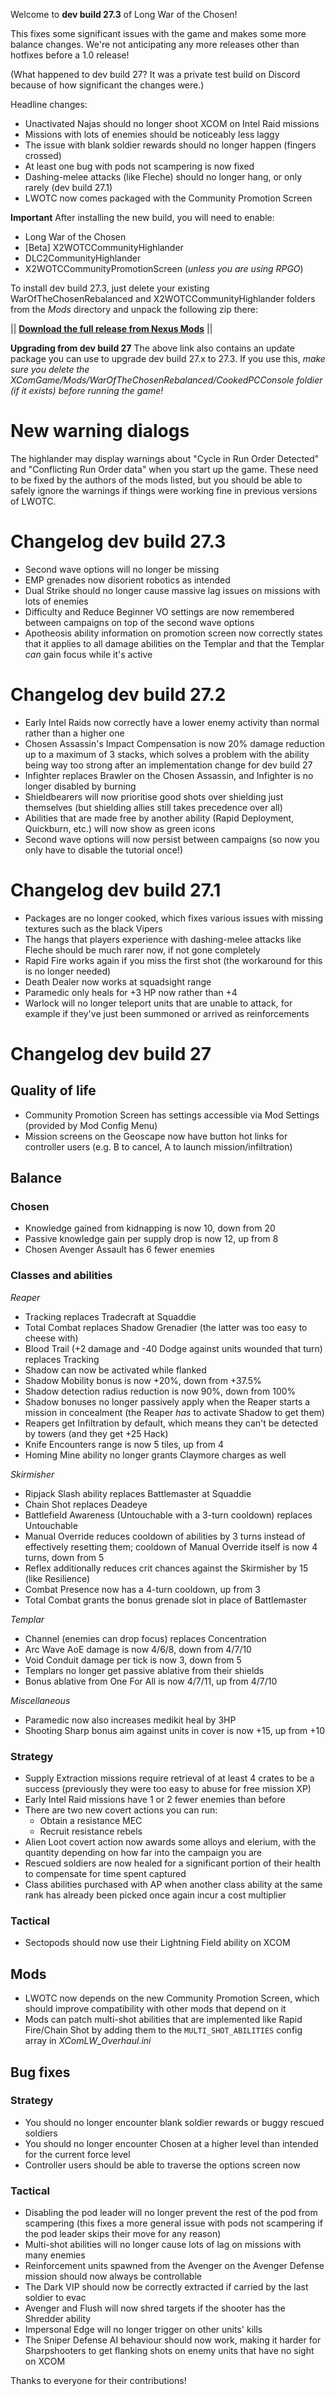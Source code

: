 Welcome to **dev build 27.3** of Long War of the Chosen!

This fixes some significant issues with the game and makes some more balance changes. We're not anticipating any more releases other than hotfixes before a 1.0 release!

(What happened to dev build 27? It was a private test build on Discord because of how significant the changes were.)

Headline changes:

 * Unactivated Najas should no longer shoot XCOM on Intel Raid missions
 * Missions with lots of enemies should be noticeably less laggy
 * The issue with blank soldier rewards should no longer happen (fingers crossed)
 * At least one bug with pods not scampering is now fixed
 * Dashing-melee attacks (like Fleche) should no longer hang, or only rarely (dev build 27.1)
 * LWOTC now comes packaged with the Community Promotion Screen

**Important** After installing the new build, you will need to enable:

 * Long War of the Chosen
 * \[Beta] X2WOTCCommunityHighlander
 * DLC2CommunityHighlander
 * X2WOTCCommunityPromotionScreen (*unless you are using RPGO*)

To install dev build 27.3, just delete your existing WarOfTheChosenRebalanced and X2WOTCCommunityHighlander folders from the *Mods* directory and unpack the following zip there:

||  **[Download the full release from Nexus Mods](https://www.nexusmods.com/xcom2/mods/757?tab=files)** ||

**Upgrading from dev build 27** The above link also contains an update package you can use to upgrade dev build 27.x to 27.3. If you use this, *make sure you delete the XComGame/Mods/WarOfTheChosenRebalanced/CookedPCConsole foldier (if it exists) before running the game!*

# New warning dialogs

The highlander may display warnings about "Cycle in Run Order Detected" and "Conflicting Run Order data" when you start up the game. These need to be fixed by the authors of the mods listed, but you should be able to safely ignore the warnings if things were working fine in previous versions of LWOTC.

# Changelog dev build 27.3

 * Second wave options will no longer be missing
 * EMP grenades now disorient robotics as intended
 * Dual Strike should no longer cause massive lag issues on missions with lots of enemies
 * Difficulty and Reduce Beginner VO settings are now remembered between campaigns on top of the second wave options
 * Apotheosis ability information on promotion screen now correctly states that it applies to all damage abilities on the Templar and that the Templar *can* gain focus while it's active

# Changelog dev build 27.2

 * Early Intel Raids now correctly have a lower enemy activity than normal rather than a higher one
 * Chosen Assassin's Impact Compensation is now 20% damage reduction up to a maximum of 3 stacks, which solves a problem with the ability being way too strong after an implementation change for dev build 27
 * Infighter replaces Brawler on the Chosen Assassin, and Infighter is no longer disabled by burning
 * Shieldbearers will now prioritise good shots over shielding just themselves (but shielding allies still takes precedence over all)
 * Abilities that are made free by another ability (Rapid Deployment, Quickburn, etc.) will now show as green icons
 * Second wave options will now persist between campaigns (so now you only have to disable the tutorial once!)

# Changelog dev build 27.1

 * Packages are no longer cooked, which fixes various issues with missing textures such as the black Vipers
 * The hangs that players experience with dashing-melee attacks like Fleche should be much rarer now, if not gone completely
 * Rapid Fire works again if you miss the first shot (the workaround for this is no longer needed)
 * Death Dealer now works at squadsight range
 * Paramedic only heals for +3 HP now rather than +4
 * Warlock will no longer teleport units that are unable to attack, for example if they've just been summoned or arrived as reinforcements


# Changelog dev build 27

## Quality of life

 * Community Promotion Screen has settings accessible via Mod Settings (provided by Mod Config Menu)
 * Mission screens on the Geoscape now have button hot links for controller users (e.g. B to cancel, A to launch mission/infiltration)

## Balance

### Chosen

 * Knowledge gained from kidnapping is now 10, down from 20
 * Passive knowledge gain per supply drop is now 12, up from 8
 * Chosen Avenger Assault has 6 fewer enemies

### Classes and abilities

*Reaper*
 * Tracking replaces Tradecraft at Squaddie
 * Total Combat replaces Shadow Grenadier (the latter was too easy to cheese with)
 * Blood Trail (+2 damage and -40 Dodge against units wounded that turn) replaces Tracking
 * Shadow can now be activated while flanked
 * Shadow Mobility bonus is now +20%, down from +37.5%
 * Shadow detection radius reduction is now 90%, down from 100%
 * Shadow bonuses no longer passively apply when the Reaper starts a mission in concealment (the Reaper *has* to activate Shadow to get them)
 * Reapers get Infiltration by default, which means they can't be detected by towers (and they get +25 Hack)
 * Knife Encounters range is now 5 tiles, up from 4
 * Homing Mine ability no longer grants Claymore charges as well

*Skirmisher*
 * Ripjack Slash ability replaces Battlemaster at Squaddie
 * Chain Shot replaces Deadeye
 * Battlefield Awareness (Untouchable with a 3-turn cooldown) replaces Untouchable
 * Manual Override reduces cooldown of abilities by 3 turns instead of effectively resetting them; cooldown of Manual Override itself is now 4 turns, down from 5
 * Reflex additionally reduces crit chances against the Skirmisher by 15 (like Resilience)
 * Combat Presence now has a 4-turn cooldown, up from 3
 * Total Combat grants the bonus grenade slot in place of Battlemaster



*Templar*
 * Channel (enemies can drop focus) replaces Concentration
 * Arc Wave AoE damage is now 4/6/8, down from 4/7/10
 * Void Conduit damage per tick is now 3, down from 5
 * Templars no longer get passive ablative from their shields
 * Bonus ablative from One For All is now 4/7/11, up from 4/7/10

*Miscellaneous*
 * Paramedic now also increases medikit heal by 3HP
 * Shooting Sharp bonus aim against units in cover is now +15, up from +10

### Strategy

 * Supply Extraction missions require retrieval of at least 4 crates to be a success (previously they were too easy to abuse for free mission XP)
 * Early Intel Raid missions have 1 or 2 fewer enemies than before
 * There are two new covert actions you can run:
   - Obtain a resistance MEC
   - Recruit resistance rebels
 * Alien Loot covert action now awards some alloys and elerium, with the quantity depending on how far into the campaign you are
 * Rescued soldiers are now healed for a significant portion of their health to compensate for time spent captured
 * Class abilities purchased with AP when another class ability at the same rank has already been picked once again incur a cost multiplier

### Tactical

 * Sectopods should now use their Lightning Field ability on XCOM

## Mods

 * LWOTC now depends on the new Community Promotion Screen, which should improve compatibility with other mods that depend on it
 * Mods can patch multi-shot abilities that are implemented like Rapid Fire/Chain Shot by adding them to the `MULTI_SHOT_ABILITIES` config array in *XComLW_Overhaul.ini*

## Bug fixes

### Strategy

 * You should no longer encounter blank soldier rewards or buggy rescued soldiers
 * You should no longer encounter Chosen at a higher level than intended for the current force level
 * Controller users should be able to traverse the options screen now

### Tactical

 * Disabling the pod leader will no longer prevent the rest of the pod from scampering (this fixes a more general issue with pods not scampering if the pod leader skips their move for any reason)
 * Multi-shot abilities will no longer cause lots of lag on missions with many enemies
 * Reinforcement units spawned from the Avenger on the Avenger Defense mission should now always be controllable
 * The Dark VIP should now be correctly extracted if carried by the last soldier to evac
 * Avenger and Flush will now shred targets if the shooter has the Shredder ability
 * Impersonal Edge will no longer trigger on other units' kills
 * The Sniper Defense AI behaviour should now work, making it harder for Sharpshooters to get flanking shots on enemy units that have no sight on XCOM

Thanks to everyone for their contributions!

